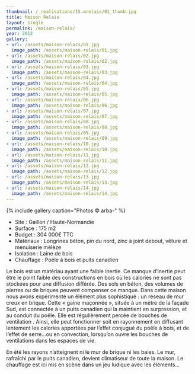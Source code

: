 ```yaml
---
thumbnail: /_realisations/15.mrelais/01_thumb.jpg
title: Maison Relais
layout: single
permalink: /maison-relais/
year: 2012
gallery:
- url: /assets/maison-relais/01.jpg
  image_path: /assets/maison-relais/01.jpg
- url: /assets/maison-relais/02.jpg
  image_path: /assets/maison-relais/02.jpg
- url: /assets/maison-relais/03.jpg
  image_path: /assets/maison-relais/03.jpg
- url: /assets/maison-relais/04.jpg
  image_path: /assets/maison-relais/04.jpg
- url: /assets/maison-relais/05.jpg
  image_path: /assets/maison-relais/05.jpg
- url: /assets/maison-relais/06.jpg
  image_path: /assets/maison-relais/06.jpg
- url: /assets/maison-relais/07.jpg
  image_path: /assets/maison-relais/07.jpg
- url: /assets/maison-relais/08.jpg
  image_path: /assets/maison-relais/08.jpg
- url: /assets/maison-relais/09.jpg
  image_path: /assets/maison-relais/09.jpg
- url: /assets/maison-relais/10.jpg
  image_path: /assets/maison-relais/10.jpg
- url: /assets/maison-relais/11.jpg
  image_path: /assets/maison-relais/11.jpg
- url: /assets/maison-relais/12.jpg
  image_path: /assets/maison-relais/12.jpg
- url: /assets/maison-relais/13.jpg
  image_path: /assets/maison-relais/13.jpg
- url: /assets/maison-relais/14.jpg
  image_path: /assets/maison-relais/14.jpg
---
```



{% include gallery caption="Photos © arba-" %}

  * Site : Gaillon / Haute-Normandie
  * Surface : 175 m2
  * Budget : 304 000€ TTC
  * Matériaux : Longrines béton, pin du nord, zinc à joint debout, vêture et menuiserie mélèze
  * Isolation : Laine de bois
  * Chauffage : Poêle à bois et puits canadien

Le bois est un matériau ayant une faible inertie. Ce manque d’inertie peut être le point faible des constructions en bois où les calories ne sont pas stockées pour une diffusion différée. Des sols en béton, des volumes de pierres ou de briques peuvent compenser ce manque.
Dans cette maison nous avons expérimenté un élément plus sophistiqué :  un réseau de mur creux en brique.
Cette « gaine maçonnée », située à un mètre de la façade Sud, est connectée à un puits canadien qui la maintient en surpression, et au conduit du poêle.
Elle est régulièrement percée de bouches de ventilation .
Ainsi, elle peut fonctionner soit en rayonnement en diffusant lentement les calories apportées par l’effet conjugué du poêle à bois, et de l’effet de serre…ou en convection, lorsqu’on ouvre les bouches de ventilations dans les espaces de vie.

En été les rayons n’atteignent ni le mur de brique ni les baies. Le mur, rafraîchi par le puits canadien, devient climatiseur de toute la maison. Le chauffage est ici mis en scène dans un jeu ludique avec les éléments…